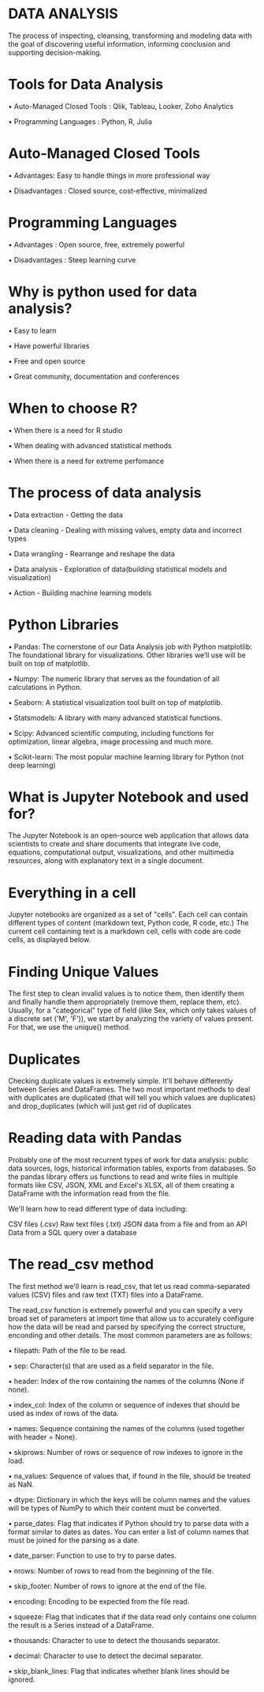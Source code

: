 # DATA ANALYSIS
The process of inspecting, cleansing, transforming and modeling data with the goal of discovering useful information, informing conclusion and supporting decision-making.

# Tools for Data Analysis
•	Auto-Managed Closed Tools : Qlik, Tableau, Looker, Zoho Analytics

•	Programming Languages : Python, R, Julia

# Auto-Managed Closed Tools
•	Advantages: Easy to handle things in more professional way

•	Disadvantages : Closed source, cost-effective, minimalized

# Programming Languages
•	Advantages : Open source, free, extremely powerful

•	Disadvantages : Steep learning curve

# Why is python used for data analysis?
•	Easy to learn

•	Have powerful libraries

•	Free and open source

•	Great community, documentation and conferences

# When to choose R?
•	When there is a need for R studio

•	When dealing with advanced statistical methods

•	When there is a need for extreme perfomance

# The process of data analysis
•	Data extraction - Getting the data

•	Data cleaning - Dealing with missing values, empty data and incorrect types

•	Data wrangling - Rearrange and reshape the data

•	Data analysis - Exploration of data(building statistical models and visualization)

•	Action - Building machine learning models

# Python Libraries
• Pandas: The cornerstone of our Data Analysis job with Python matplotlib: The foundational library for visualizations. Other libraries we’ll use will be built on top of matplotlib.

•	 Numpy: The numeric library that serves as the foundation of all calculations in Python.

•	Seaborn: A statistical visualization tool built on top of matplotlib.

• Statsmodels: A library with many advanced statistical functions.

•	Scipy: Advanced scientific computing, including functions for optimization, linear algebra, image processing and much more.

• Scikit-learn: The most popular machine learning library for Python (not deep learning)

# What is Jupyter Notebook and used for?

The Jupyter Notebook is an open-source web application that allows data scientists to create and share documents that integrate live code, equations, computational output, visualizations, and other multimedia resources, along with explanatory text in a single document.

# Everything in a cell

Jupyter notebooks are organized as a set of "cells". Each cell can contain different types of content (markdown text, Python code, R code, etc.) The current cell containing text is a markdown cell, cells with code are code cells, as displayed below.

# Finding Unique Values

The first step to clean invalid values is to notice them, then identify them and finally handle them appropriately (remove them, replace them, etc). Usually, for a "categorical" type of field (like Sex, which only takes values of a discrete set ('M', 'F')), we start by analyzing the variety of values present. For that, we use the unique() method.

# Duplicates

Checking duplicate values is extremely simple. It'll behave differently between Series and DataFrames. 
The two most important methods to deal with duplicates are duplicated (that will tell you which values are duplicates) and drop_duplicates (which will just get rid of duplicates

# Reading data with Pandas

Probably one of the most recurrent types of work for data analysis: public data sources, logs, historical information tables, exports from databases. So the pandas library offers us functions to read and write files in multiple formats like CSV, JSON, XML and Excel's XLSX, all of them creating a DataFrame with the information read from the file.

We'll learn how to read different type of data including:

CSV files (.csv) Raw text files (.txt) JSON data from a file and from an API Data from a SQL query over a database

# The read_csv method

The first method we'll learn is read_csv, that let us read comma-separated values (CSV) files and raw text (TXT) files into a DataFrame.

The read_csv function is extremely powerful and you can specify a very broad set of parameters at import time that allow us to accurately configure how the data will be read and parsed by specifying the correct structure, enconding and other details. The most common parameters are as follows:

•	filepath: Path of the file to be read.

•	sep: Character(s) that are used as a field separator in the file.

•	header: Index of the row containing the names of the columns (None if none).

•	index_col: Index of the column or sequence of indexes that should be used as index of rows of the data.

• names: Sequence containing the names of the columns (used together with header = None).

• skiprows: Number of rows or sequence of row indexes to ignore in the load.

• na_values: Sequence of values that, if found in the file, should be treated as NaN.

•	dtype: Dictionary in which the keys will be column names and the values will be types of NumPy to which their content must be converted.

• parse_dates: Flag that indicates if Python should try to parse data with a format similar to dates as dates. You can enter a list of column names that must be joined for the parsing as a date.

•	date_parser: Function to use to try to parse dates.

•	nrows: Number of rows to read from the beginning of the file.

•	skip_footer: Number of rows to ignore at the end of the file.

•	encoding: Encoding to be expected from the file read.

•	squeeze: Flag that indicates that if the data read only contains one column the result is a Series instead of a DataFrame.

•	thousands: Character to use to detect the thousands separator.

• decimal: Character to use to detect the decimal separator.

•	skip_blank_lines: Flag that indicates whether blank lines should be ignored.

